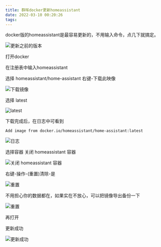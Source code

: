 ```yaml
---
title: 群晖docker更新homeassistant
date: 2022-03-10 00:20:26
tags:
---
```

docker版的homeassistant是最容易更新的，不用输入命令，点几下就搞定。
<!-- more -->

![更新之前的版本](/images/2022031009.png)

打开docker

在注册表中输入homeassistant

选择 homeassistant/home-assistant 右键-下载此映像

![下载镜像](/images/2022031001.png)

选择 latest 

![latest ](/images/2022031002.png)


下载完成后，在日志中可看到

`Add image from docker.io/homeassistant/home-assistant:latest`

![日志](/images/2022031003.png)

选择容器
关闭 homeassistant 容器

![关闭 homeassistant 容器](/images/2022031004.png)


右键-操作-(重置)清除-是

![重置](/images/2022031006.png)

不用担心你的数据都在，如果实在不放心，可以把镜像导出备份一下

![重置](/images/2022031008.png)

再打开

更新成功

![更新成功](/images/2022031010.png)